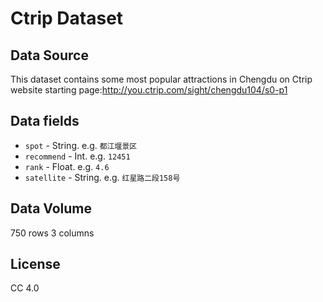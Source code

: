 # Ctrip Dataset

## Data Source

This dataset contains some most popular attractions in Chengdu on Ctrip website
starting page:http://you.ctrip.com/sight/chengdu104/s0-p1

## Data fields
* `spot` - String. e.g. `都江堰景区`
* `recommend` - Int. e.g. `12451`
* `rank` - Float. e.g. `4.6`
* `satellite` - String. e.g. `红星路二段158号`

## Data Volume
750 rows 3 columns

## License
CC 4.0
